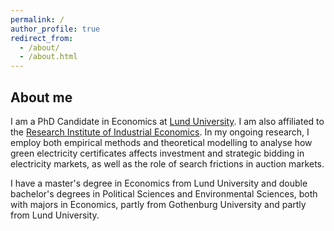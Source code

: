 ```yaml
---
permalink: /
author_profile: true
redirect_from: 
  - /about/
  - /about.html
---
```


## About me
I am a PhD Candidate in Economics at <a href='https://portal.research.lu.se/sv/persons/kajsa-ganhammar' target='_blank'>Lund University</a>. I am also affiliated to the <a href='https://www.ifn.se/en/researchers/graduate-students/kajsa-ganhammar/' target='_blank'>Research Institute of Industrial Economics</a>. In my ongoing research, I employ both empirical methods and theoretical modelling to analyse how green electricity certificates affects investment and strategic bidding in electricity markets, as well as the role of search frictions in auction markets.  

I have a master's degree in Economics from Lund University and double bachelor's degrees in Political Sciences and Environmental Sciences, both with majors in Economics, partly from Gothenburg University and partly from Lund University. 




